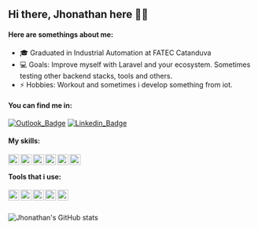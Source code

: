 ## Hi there, Jhonathan here 🖖🏾

#### Here are somethings about me:

- 🎓 Graduated in Industrial Automation at FATEC Catanduva
- 💻 Goals: Improve myself with Laravel and your ecosystem. Sometimes testing other backend stacks, tools and others.
- ⚡ Hobbies: Workout and sometimes i develop something from iot.

#### You can find me in:
[![Outlook_Badge](https://img.shields.io/badge/-Outlook-blue?style=Mail&logo=microsoft-outlook)](mailto:jhonathannc@live.com) 
[![Linkedin_Badge](https://img.shields.io/badge/-LinkedIn-blue?style=Mail&logo=linkedin)](https://www.linkedin.com/in/jhonathannc)

#### My skills:
[<img align="left" width="22px" src="https://laravel.com/img/logomark.min.svg" />][laravel]
[<img align="left" width="22px" src="https://cdn.iconscout.com/icon/free/png-256/php-99-1175127.png" />][php]
[<img align="left" width="22px" src="https://cdn.iconscout.com/icon/free/png-256/postgresql-226047.png" />][pgsql]
[<img align="left" width="22px" src="https://cdn.iconscout.com/icon/free/png-256/mysql-3628940-3030165.png" />][mysql]
[<img align="left" width="22px" src="https://cdn.iconscout.com/icon/free/png-256/javascript-2752148-2284965.png" />][javascript]
[<img align="left" width="22px" src="https://cdn.iconscout.com/icon/free/png-256/node-js-1174925.png" />][nodejs]

<br />

#### Tools that i use:
[<img align="left" width="22px" src="https://cdn.iconscout.com/icon/free/png-256/visual-studio-code-3629142-3030282.png" />][vscode]
[<img align="left" width="22px" src="https://upload.wikimedia.org/wikipedia/commons/b/b5/DBeaver_logo.svg" />][dbeaver]
[<img align="left" width="22px" src="https://coollogo.net/wp-content/uploads/2021/11/insomnia.svg" />][dbeaver]
[<img align="left" width="22px" src="https://upload.wikimedia.org/wikipedia/commons/thumb/c/c3/Xdebug_Logo.svg/1200px-Xdebug_Logo.svg.png" />][xdebug]
[<img align="left" width="22px" src="https://plus.diolinux.com.br/uploads/default/original/2X/5/5fbbe01c492a84e01ec1dc828205e06db2f0a52e.png" />][ubuntu]

<br />
<br />

![Jhonathan's GitHub stats](https://github-readme-stats.vercel.app/api?username=jhonathannc&show_icons=true&theme=tokyonight)


[laravel]: https://laravel.com/
[php]: https://www.php.net/
[pgsql]: https://www.postgresql.org/
[mysql]: https://www.mysql.com/
[javascript]: https://developer.mozilla.org/pt-BR/docs/Web/JavaScript
[nodejs]: https://nodejs.org/en/

[vscode]: https://code.visualstudio.com/
[dbeaver]: https://dbeaver.io/download/
[xdebug]: https://xdebug.org/
[ubuntu]: https://ubuntu.com/
